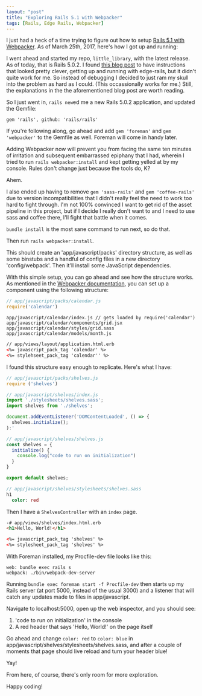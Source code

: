 ```yaml
---
layout: "post"
title: "Exploring Rails 5.1 with Webpacker"
tags: [Rails, Edge Rails, Webpacker]
---
```


I just had a heck of a time trying to figure out how to setup [Rails 5.1 with
Webpacker](http://weblog.rubyonrails.org/2017/2/23/Rails-5-1-beta1/). As of
March 25th, 2017, here's how I got up and running:

I went ahead and started my repo, `little_library`, with the latest release. As
of today, that is Rails 5.0.2. I found [this blog
post](https://medium.com/statuscode/introducing-webpacker-7136d66cddfb#.rowi31wov)
to have instructions that looked pretty clever, getting up and running with
edge-rails, but it didn't quite work for me. So instead of debugging I decided
to just ram my skull into the problem as hard as I could. (This occassionally
works for me.) Still, the explanations in the the aforementioned blog post are
worth reading.

So I just went in, `rails new`ed me a new Rails 5.0.2 application, and updated the
Gemfile:

```
gem 'rails', github: 'rails/rails'
```

If you're following along, go ahead and add `gem 'foreman'` and `gem
'webpacker'` to the Gemfile as well. Foreman will come in handy later.

Adding Webpacker now will prevent you from facing the same ten minutes of
irritation and subsequent embarrassed epiphany that I had, wherein I tried to
run `rails webpacker:install` and kept getting yelled at by my console. Rules
don't change just because the tools do, K?

Ahem.

I also ended up having to remove `gem 'sass-rails'` and `gem 'coffee-rails'` due
to version incompatibilities that I didn't really feel the need to work too hard
to fight through. I'm not 100% convinced I want to get rid of the asset pipeline
in this project, but if I decide I really don't want to and I need to use sass
and coffee there, I'll fight that battle when it comes.

`bundle install` is the most sane command to run next, so do that.

Then run `rails webpacker:install`.

This should create an 'app/javascript/packs' directory structure, as well as
some binstubs and a handful of config files in a new directory 'config/webpack'.
Then it'll install some JavaScript dependencies.

With this simple setup, you can go ahead and see how the structure works. As
mentioned in the [Webpacker documentation](https://github.com/rails/webpacker),
you can set up a component using the following structure:

```javascript
// app/javascript/packs/calendar.js
require('calendar')
```

```
app/javascript/calendar/index.js // gets loaded by require('calendar')
app/javascript/calendar/components/grid.jsx
app/javascript/calendar/styles/grid.sass
app/javascript/calendar/models/month.js
```

```html
// app/views/layout/application.html.erb
<%= javascript_pack_tag 'calendar' %>
<%= stylehseet_pack_tag 'calendar'' %>
```

I found this structure easy enough to replicate. Here's what I have:

```javascript
// app/javascript/packs/shelves.js
require ('shelves')
```

```javascript
// app/javascript/shelves/index.js
import './stylesheets/shelves.sass';
import shelves from './shelves';

document.addEventListener('DOMContentLoaded', () => {
  shelves.initialize();
):'
```

```javascript
// app/javascript/shelves/shelves.js
const shelves = {
  initialize() {
    console.log("code to run on initialization")
  }
}

export default shelves;
```

```sass
// app/javascript/shelves/stylesheets/shelves.sass
h1
  color: red
```

Then I have a `ShelvesController` with an `index` page.

```html
-# app/views/shelves/index.html.erb
<h1>Hello, World!</h1>

<%= javascript_pack_tag 'shelves' %>
<%= stylesheet_pack_tag 'shelves' %>
```

With Foreman installed, my Procfile-dev file looks like this:

```
web: bundle exec rails s
webpack: ./bin/webpack-dev-server
```

Running `bundle exec foreman start -f Procfile-dev` then starts up my Rails
server (at port 5000, instead of the usual 3000) and a listener that will catch
any updates made to files in app/javascript.

Navigate to localhost:5000, open up the web inspector, and you should see:

1. 'code to run on initialization' in the console
2. A red header that says 'Hello, World!' on the page itself

Go ahead and change `color: red` to `color: blue` in
app/javascript/shelves/stylesheets/shelves.sass, and after a couple of moments
that page should live reload and turn your header blue!

Yay!

From here, of course, there's only room for more exploration.

Happy coding!
